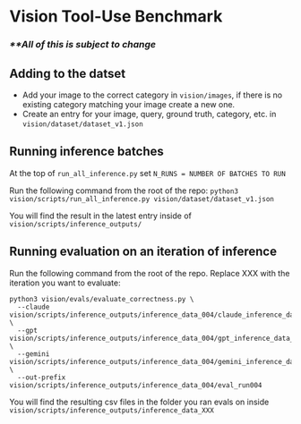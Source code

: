 # Vision Tool-Use Benchmark

### _\*\*All of this is subject to change_

## Adding to the datset

- Add your image to the correct category in `vision/images`, if there is no existing category matching your image create a new one.
- Create an entry for your image, query, ground truth, category, etc. in `vision/dataset/dataset_v1.json`

## Running inference batches

At the top of `run_all_inference.py` set `N_RUNS = NUMBER OF BATCHES TO RUN`

Run the following command from the root of the repo:
`python3 vision/scripts/run_all_inference.py vision/dataset/dataset_v1.json`

You will find the result in the latest entry inside of `vision/scripts/inference_outputs/`

## Running evaluation on an iteration of inference

Run the following command from the root of the repo. Replace XXX with the iteration you want to evaluate:

```
python3 vision/evals/evaluate_correctness.py \
  --claude vision/scripts/inference_outputs/inference_data_004/claude_inference_data_004.json \
  --gpt    vision/scripts/inference_outputs/inference_data_004/gpt_inference_data_004.json \
  --gemini vision/scripts/inference_outputs/inference_data_004/gemini_inference_data_004.json \
  --out-prefix vision/scripts/inference_outputs/inference_data_004/eval_run004
```

You will find the resulting csv files in the folder you ran evals on inside `vision/scripts/inference_outputs/inference_data_XXX`
